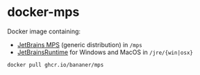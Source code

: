 # docker-mps

Docker image containing:

* [JetBrains MPS](https://www.jetbrains.com/mps/) (generic distribution) in `/mps`
* [JetBrainsRuntime](https://github.com/JetBrains/JetBrainsRuntime) for Windows and MacOS in `/jre/{win|osx}`

`docker pull ghcr.io/bananer/mps`

